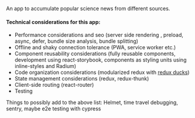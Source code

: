 An app to accumulate popular science news from different sources.

#### Technical considerations for this app:

* Performance considerations and seo (server side rendering , preload, async, defer, bundle size analysis, bundle splitting)
* Offline and shaky connection tolerance (PWA, service worker etc.)
* Component reusability considerations (fully reusable components, development using react-storybook, components as styling units using inline-styles and Radium)
* Code organization considerations  (modularized redux with [redux ducks](https://github.com/erikras/ducks-modular-redux))
* State management considerations (redux, redux-thunk)
* Client-side routing (react-router)
* Testing 

Things to possibly add to the above list: 
Helmet, time travel debugging, sentry, maybe e2e testing with cypress